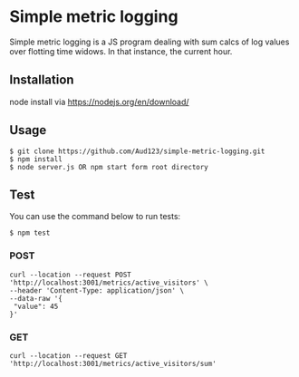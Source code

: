 # Simple metric logging
Simple metric logging is a JS program dealing with sum calcs of log values over flotting time widows. In that instance, the current hour.

## Installation
node install via https://nodejs.org/en/download/

## Usage
```
$ git clone https://github.com/Aud123/simple-metric-logging.git
$ npm install
$ node server.js OR npm start form root directory
```

## Test
You can use the command below to run tests:
```
$ npm test
```

### POST

```
curl --location --request POST 'http://localhost:3001/metrics/active_visitors' \
--header 'Content-Type: application/json' \
--data-raw '{ 
 "value": 45
}'
```
### GET
```
curl --location --request GET 'http://localhost:3001/metrics/active_visitors/sum'
```
